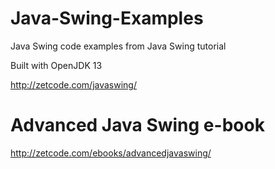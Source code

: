 # Java-Swing-Examples
Java Swing code examples from Java Swing tutorial

Built with OpenJDK 13

http://zetcode.com/javaswing/

# Advanced Java Swing e-book 
http://zetcode.com/ebooks/advancedjavaswing/
